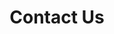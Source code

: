 ---
title: Contact Us
layout: contact
business_hours:
  - day: Monday - Friday
    hours: 6:30 AM - 00:00 PM
  - day: Saturday
    hours: 7:00 AM - 00:00 PM
  - day: Sunday
    hours: 7:00 AM - 00:00 PM

location:
  address: Rue Atlas Av. Allal El fassi
  city: Chefchaouen
  state: BT
  coordinates:
    lat: 35.17068741640345
    lng: -5.269946790976324

contact_info:
  phone: +212539999190
  email: coffeebaba2024@gmail.com
  social:
    - platform: Instagram
      url: https://instagram.com/coffeehaven
    - platform: Facebook
      url: https://facebook.com/coffeehaven
    - platform: Twitter
      url: https://twitter.com/coffeehaven
---